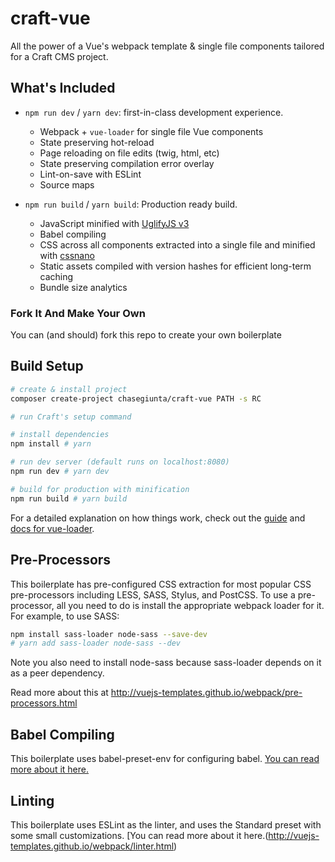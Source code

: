 # craft-vue

All the power of a Vue's webpack template & single file components tailored for a Craft CMS project.

## What's Included

- `npm run dev` / `yarn dev`: first-in-class development experience.
  - Webpack + `vue-loader` for single file Vue components
  - State preserving hot-reload
  - Page reloading on file edits (twig, html, etc)
  - State preserving compilation error overlay
  - Lint-on-save with ESLint
  - Source maps

- `npm run build` / `yarn build`: Production ready build.
  - JavaScript minified with [UglifyJS v3](https://github.com/mishoo/UglifyJS2/tree/harmony)
  - Babel compiling
  - CSS across all components extracted into a single file and minified with [cssnano](https://github.com/ben-eb/cssnano)
  - Static assets compiled with version hashes for efficient long-term caching
  - Bundle size analytics

### Fork It And Make Your Own

You can (and should) fork this repo to create your own boilerplate

## Build Setup

``` bash
# create & install project
composer create-project chasegiunta/craft-vue PATH -s RC

# run Craft's setup command

# install dependencies
npm install # yarn

# run dev server (default runs on localhost:8080)
npm run dev # yarn dev

# build for production with minification
npm run build # yarn build
```

For a detailed explanation on how things work, check out the [guide](http://vuejs-templates.github.io/webpack/) and [docs for vue-loader](http://vuejs.github.io/vue-loader).


## Pre-Processors

This boilerplate has pre-configured CSS extraction for most popular CSS pre-processors including LESS, SASS, Stylus, and PostCSS. To use a pre-processor, all you need to do is install the appropriate webpack loader for it. For example, to use SASS:
``` bash
npm install sass-loader node-sass --save-dev
# yarn add sass-loader node-sass --dev
```
Note you also need to install node-sass because sass-loader depends on it as a peer dependency.

Read more about this at http://vuejs-templates.github.io/webpack/pre-processors.html

## Babel Compiling
This boilerplate uses babel-preset-env for configuring babel. [You can read more about it here.](http://vuejs-templates.github.io/webpack/babel.html)

## Linting
This boilerplate uses ESLint as the linter, and uses the Standard preset with some small customizations. [You can read more about it here.(http://vuejs-templates.github.io/webpack/linter.html)
